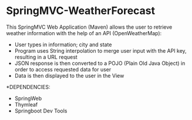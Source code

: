 # SpringMVC-WeatherForecast

This SpringMVC Web Application (Maven) allows the user to retrieve weather information with the help of an API (OpenWeatherMap):

  - User types in information; city and state
  - Program uses String interpolation to merge user input with the API key, resulting in a URL request
  - JSON response is then converted to a POJO (Plain Old Java Object) in order to access requested data for user
  - Data is then displayed to the user in the View



*DEPENDENCIES: 
  - SpringWeb
  - Thymleaf
  - Springboot Dev Tools

